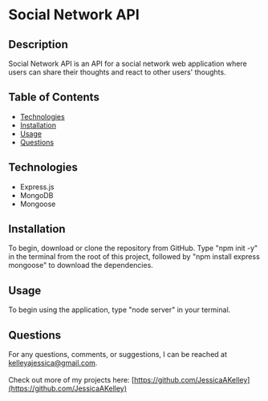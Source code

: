 # Social Network API

## Description
Social Network API is an API for a social network web application where users can share their thoughts and react to other users' thoughts.

## Table of Contents
* [Technologies](#technologies)
* [Installation](#installation)
* [Usage](#usage)
* [Questions](#questions)

## Technologies
- Express.js
- MongoDB
- Mongoose

## Installation
To begin, download or clone the repository from GitHub. Type "npm init -y" in the terminal from the root of this project, followed by "npm install express mongoose" to download the dependencies.

## Usage
To begin using the application, type "node server" in your terminal.

## Questions
For any questions, comments, or suggestions, I can be reached at kelleyajessica@gmail.com.
<br>
<br>
Check out more of my projects here: [https://github.com/JessicaAKelley](https://github.com/JessicaAKelley)